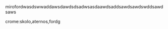 

<!---
miroslav087/miroslav087 is a ✨ special ✨ repository because its `README.md` (this file) appears on your GitHub profile.
You can click the Preview link to take a look at your changes.
--->mirofordwasdswwaddawsdawdsdsadwsasdaawdsaddsawdsawdswddsawdsaws
crome:skolo,aternos,fordg
